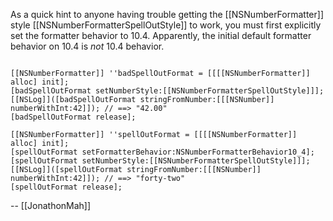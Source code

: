 As a quick hint to anyone having trouble getting the [[NSNumberFormatter]] style [[NSNumberFormatterSpellOutStyle]] to work, you must first explicitly set the formatter behavior to 10.4. Apparently, the initial default formatter behavior on 10.4 is _not_ 10.4 behavior.

<code>
[[NSNumberFormatter]] ''badSpellOutFormat = [[[[NSNumberFormatter]] alloc] init];
[badSpellOutFormat setNumberStyle:[[NSNumberFormatterSpellOutStyle]]];
[[NSLog]]([badSpellOutFormat stringFromNumber:[[[NSNumber]] numberWithInt:42]]); // ==> "42.00"
[badSpellOutFormat release];
</code>

<code>
[[NSNumberFormatter]] ''spellOutFormat = [[[[NSNumberFormatter]] alloc] init];
[spellOutFormat setFormatterBehavior:NSNumberFormatterBehavior10_4];
[spellOutFormat setNumberStyle:[[NSNumberFormatterSpellOutStyle]]];
[[NSLog]]([spellOutFormat stringFromNumber:[[[NSNumber]] numberWithInt:42]]); // ==> "forty-two"
[spellOutFormat release];
</code>

-- [[JonathonMah]]